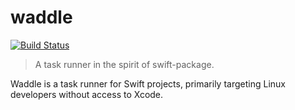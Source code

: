 # waddle

[![Build Status](https://travis-ci.com/dhsavell/waddle.svg?branch=master)](https://travis-ci.com/dhsavell/waddle)

> A task runner in the spirit of swift-package.

Waddle is a task runner for Swift projects, primarily targeting Linux
developers without access to Xcode.

